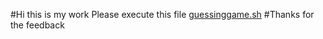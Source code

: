 #Hi this is my work
Please execute this file [guessinggame.sh](https://github.com/GOmar7/my-final-work-og/blob/master/guessinggame.sh)
#Thanks for the feedback
